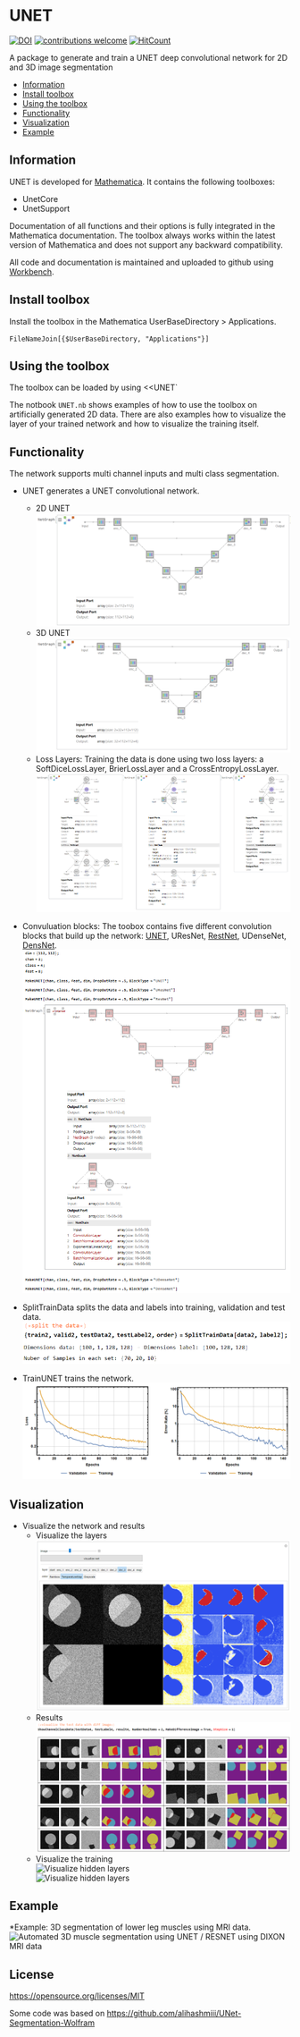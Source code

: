 # UNET
[![DOI](https://zenodo.org/badge/137186334.svg)](https://zenodo.org/badge/latestdoi/137186334)
[![contributions welcome](https://img.shields.io/badge/contributions-welcome-brightgreen.svg?style=flat)](https://github.com/dwyl/esta/issues)
[![HitCount](http://hits.dwyl.io/mfroeling/UNET.svg)](http://hits.dwyl.io/mfroeling/UNET)

A package to generate and train a UNET deep convolutional network for 2D and 3D image segmentation

* [Information](#information)
* [Install toolbox](#install-toolbox)
* [Using the toolbox](#using-the-toolbox)
* [Functionality](#functionality)
* [Visualization](#visualization)
* [Example](#example)

## Information

UNET is developed for [Mathematica](https://www.wolfram.com/mathematica/).
It contains the following toolboxes:

- UnetCore
- UnetSupport

Documentation of all functions and their options is fully integrated in the Mathematica documentation.
The toolbox always works within the latest version of Mathematica and does not support any backward compatibility.

All code and documentation is maintained and uploaded to github using [Workbench](https://www.wolfram.com/workbench/).

## Install toolbox

Install the toolbox in the Mathematica UserBaseDirectory > Applications.

	FileNameJoin[{$UserBaseDirectory, "Applications"}]
  
## Using the toolbox

The toolbox can be loaded by using <<UNET`

The notbook ``UNET.nb`` shows examples of how to use the toolbox on artificially generated 2D data. 
There are also examples how to visualize the layer of your trained network and how to visualize the training itself. 

## Functionality

The network supports multi channel inputs and multi class segmentation.

* UNET generates a UNET convolutional network.  
	* 2D UNET  
![UNET 2D](https://github.com/mfroeling/UNET/blob/master/images/UNET2D.PNG)
	* 3D UNET  
![UNET 3D](https://github.com/mfroeling/UNET/blob/master/images/UNET3D.PNG)
	* Loss Layers: Training the data is done using two loss layers: a SoftDiceLossLayer, BrierLossLayer and a CrossEntropyLossLayer.  
![SoftDiceLossLayer, BrierLossLayer and a CrossEntropyLossLayer](https://github.com/mfroeling/UNET/blob/master/images/Loss.PNG)

* Convuluation blocks: The toobox contains five different convolution blocks that build up the network: [UNET](https://arxiv.org/abs/1505.04597), UResNet, [RestNet](https://arxiv.org/abs/1512.03385), UDenseNet, [DensNet](https://arxiv.org/abs/1608.06993). 
![split data](https://github.com/mfroeling/UNET/blob/master/images/convblocks.PNG)

* SplitTrainData splits the data and labels into training, validation and test data.  
![split data](https://github.com/mfroeling/UNET/blob/master/images/Split.PNG)

* TrainUNET trains the network.  
![Train Unet](https://github.com/mfroeling/UNET/blob/master/images/Train.PNG)

## Visualization

* Visualize the network and results    
	* Visualize the layers  
![Visualize the layers](https://github.com/mfroeling/UNET/blob/master/images/Visualize1.PNG)
	* Results  
![Visualize hidden layers](https://github.com/mfroeling/UNET/blob/master/images/Visualize2.PNG)
	* Visualize the training  
![Visualize hidden layers](https://github.com/mfroeling/UNET/blob/master/images/amin0-v2.gif)  
![Visualize hidden layers](https://github.com/mfroeling/UNET/blob/master/images/amin4-v2.gif)

## Example

*Example: 3D segmentation of lower leg muscles using MRI data.  
![Automated 3D muscle segmentation using UNET / RESNET using DIXON MRI data](https://github.com/mfroeling/UNET/blob/master/images/Muscle_Segmentation.jpg)


## License
https://opensource.org/licenses/MIT

Some code was based on https://github.com/alihashmiii/UNet-Segmentation-Wolfram
